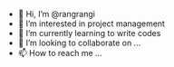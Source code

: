 - 👋 Hi, I’m @rangrangi
- 👀 I’m interested in project management
- 🌱 I’m currently learning to write codes
- 💞️ I’m looking to collaborate on ...
- 📫 How to reach me ...

<!---
rangrangi/rangrangi is a ✨ special ✨ repository because its `README.md` (this file) appears on your GitHub profile.
You can click the Preview link to take a look at your changes.
--->
